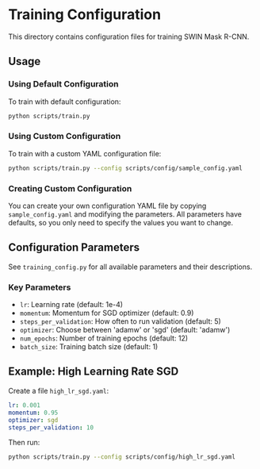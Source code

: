 # Training Configuration

This directory contains configuration files for training SWIN Mask R-CNN.

## Usage

### Using Default Configuration

To train with default configuration:

```bash
python scripts/train.py
```

### Using Custom Configuration

To train with a custom YAML configuration file:

```bash
python scripts/train.py --config scripts/config/sample_config.yaml
```

### Creating Custom Configuration

You can create your own configuration YAML file by copying `sample_config.yaml` and modifying the parameters. All parameters have defaults, so you only need to specify the values you want to change.

## Configuration Parameters

See `training_config.py` for all available parameters and their descriptions.

### Key Parameters

- `lr`: Learning rate (default: 1e-4)
- `momentum`: Momentum for SGD optimizer (default: 0.9)
- `steps_per_validation`: How often to run validation (default: 5)
- `optimizer`: Choose between 'adamw' or 'sgd' (default: 'adamw')
- `num_epochs`: Number of training epochs (default: 12)
- `batch_size`: Training batch size (default: 1)

## Example: High Learning Rate SGD

Create a file `high_lr_sgd.yaml`:

```yaml
lr: 0.001
momentum: 0.95
optimizer: sgd
steps_per_validation: 10
```

Then run:

```bash
python scripts/train.py --config scripts/config/high_lr_sgd.yaml
```